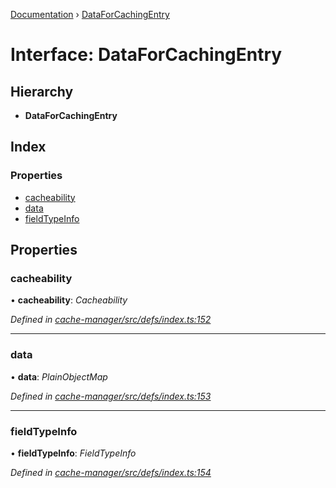 [Documentation](../README.md) › [DataForCachingEntry](dataforcachingentry.md)

# Interface: DataForCachingEntry

## Hierarchy

* **DataForCachingEntry**

## Index

### Properties

* [cacheability](dataforcachingentry.md#cacheability)
* [data](dataforcachingentry.md#data)
* [fieldTypeInfo](dataforcachingentry.md#fieldtypeinfo)

## Properties

###  cacheability

• **cacheability**: *Cacheability*

*Defined in [cache-manager/src/defs/index.ts:152](https://github.com/badbatch/graphql-box/blob/cd7213d/packages/cache-manager/src/defs/index.ts#L152)*

___

###  data

• **data**: *PlainObjectMap*

*Defined in [cache-manager/src/defs/index.ts:153](https://github.com/badbatch/graphql-box/blob/cd7213d/packages/cache-manager/src/defs/index.ts#L153)*

___

###  fieldTypeInfo

• **fieldTypeInfo**: *FieldTypeInfo*

*Defined in [cache-manager/src/defs/index.ts:154](https://github.com/badbatch/graphql-box/blob/cd7213d/packages/cache-manager/src/defs/index.ts#L154)*
